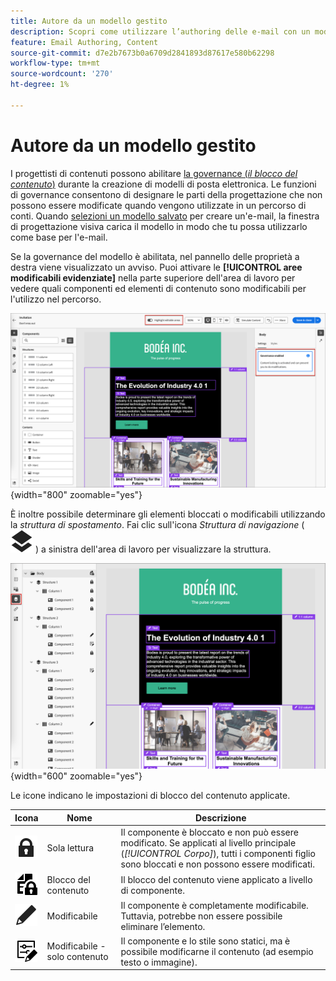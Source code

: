 ```yaml
---
title: Autore da un modello gestito
description: Scopri come utilizzare l’authoring delle e-mail con un modello gestito che contiene componenti di contenuto bloccati.
feature: Email Authoring, Content
source-git-commit: d7e2b7673b0a6709d2841893d87617e580b62298
workflow-type: tm+mt
source-wordcount: '270'
ht-degree: 1%

---
```


# Autore da un modello gestito

I progettisti di contenuti possono abilitare [la governance (_il blocco del contenuto_)](./template-content-governance.md) durante la creazione di modelli di posta elettronica. Le funzioni di governance consentono di designare le parti della progettazione che non possono essere modificate quando vengono utilizzate in un percorso di conti. Quando [selezioni un modello salvato](./email-authoring.md#select-a-template) per creare un&#39;e-mail, la finestra di progettazione visiva carica il modello in modo che tu possa utilizzarlo come base per l&#39;e-mail.

Se la governance del modello è abilitata, nel pannello delle proprietà a destra viene visualizzato un avviso. Puoi attivare le **[!UICONTROL aree modificabili evidenziate]** nella parte superiore dell&#39;area di lavoro per vedere quali componenti ed elementi di contenuto sono modificabili per l&#39;utilizzo nel percorso.

![Visualizzare le aree modificabili in un modello gestito](./assets/email-designer-governed-highlight.png){width="800" zoomable="yes"}

È inoltre possibile determinare gli elementi bloccati o modificabili utilizzando la _struttura di spostamento_. Fai clic sull&#39;icona _Struttura di navigazione_ ( ![Icona collegamento](../assets/do-not-localize/icon-navigation-tree.svg) ) a sinistra dell&#39;area di lavoro per visualizzare la struttura.

![Visualizzare le aree modificabili in un modello gestito](./assets/email-designer-governed-tree.png){width="600" zoomable="yes"}

Le icone indicano le impostazioni di blocco del contenuto applicate.

| Icona | Nome | Descrizione |
|------|------|-------------|
| ![Icona di sola lettura](../assets/do-not-localize/icon-tree-lock.svg) | Sola lettura | Il componente è bloccato e non può essere modificato. Se applicati al livello principale (_[!UICONTROL Corpo]_), tutti i componenti figlio sono bloccati e non possono essere modificati. |
| ![Icona modifica contenuto](../assets/do-not-localize/icon-tree-content-lock.svg) | Blocco del contenuto | Il blocco del contenuto viene applicato a livello di componente. |
| ![Icona Modificabile](../assets/do-not-localize/icon-edit.svg) | Modificabile | Il componente è completamente modificabile. Tuttavia, potrebbe non essere possibile eliminare l’elemento. |
| ![Icona modifica contenuto](../assets/do-not-localize/icon-tree-edit-text.svg) | Modificabile - solo contenuto | Il componente e lo stile sono statici, ma è possibile modificarne il contenuto (ad esempio testo o immagine). |
